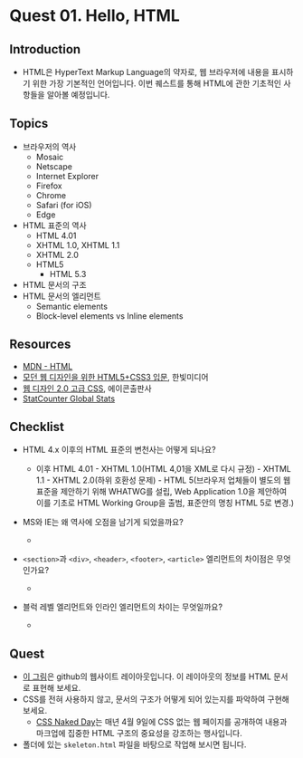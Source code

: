 # Quest 01. Hello, HTML


## Introduction
* HTML은 HyperText Markup Language의 약자로, 웹 브라우저에 내용을 표시하기 위한 가장 기본적인 언어입니다. 이번 퀘스트를 통해 HTML에 관한 기초적인 사항들을 알아볼 예정입니다.

## Topics
* 브라우저의 역사
  * Mosaic
  * Netscape
  * Internet Explorer
  * Firefox
  * Chrome
  * Safari (for iOS)
  * Edge
* HTML 표준의 역사
  * HTML 4.01
  * XHTML 1.0, XHTML 1.1
  * XHTML 2.0
  * HTML5
    * HTML 5.3
* HTML 문서의 구조
* HTML 문서의 엘리먼트
  * Semantic elements
  * Block-level elements vs Inline elements

## Resources
* [MDN - HTML](https://developer.mozilla.org/ko/docs/Web/HTML)
* [모던 웹 디자인을 위한 HTML5+CSS3 입문](http://www.yes24.com/24/Goods/15683538?Acode=101), 한빛미디어
* [웹 디자인 2.0 고급 CSS](http://www.yes24.com/24/Goods/2808075?Acode=101), 에이콘출판사
* [StatCounter Global Stats](http://gs.statcounter.com/)

## Checklist
* HTML 4.x 이후의 HTML 표준의 변천사는 어떻게 되나요?

  * 이후 HTML 4.01 - XHTML 1.0(HTML 4,01을 XML로 다시 규정) - XHTML 1.1 - XHTML 2.0(하위 호환성 문제) - HTML 5(브라우저 업체들이 별도의 웹 표준을 제안하기 위해 WHATWG를 설립, Web Application 1.0을 제안하여 이를 기초로 HTML Working Group을 출범, 표준안의 명칭 HTML 5로 변경.)

* MS와 IE는 왜 역사에 오점을 남기게 되었을까요?

  * 
* `<section>`과 `<div>`, `<header>`, `<footer>`, `<article>` 엘리먼트의 차이점은 무엇인가요?

  * 
* 블럭 레벨 엘리먼트와 인라인 엘리먼트의 차이는 무엇일까요?

  * 
## Quest
* [이 그림](github.png)은 github의 웹사이트 레이아웃입니다. 이 레이아웃의 정보를 HTML 문서로 표현해 보세요.
* CSS를 전혀 사용하지 않고, 문서의 구조가 어떻게 되어 있는지를 파악하여 구현해 보세요.
  * [CSS Naked Day](http://meiert.com/en/blog/20150319/css-naked-day/)는 매년 4월 9일에 CSS 없는 웹 페이지를 공개하여 내용과 마크업에 집중한 HTML 구조의 중요성을 강조하는 행사입니다.
* 폴더에 있는 `skeleton.html` 파일을 바탕으로 작업해 보시면 됩니다.
